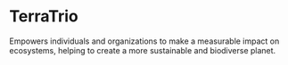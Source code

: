 # TerraTrio
Empowers individuals and organizations to make a measurable impact on ecosystems, helping to create a more sustainable and biodiverse planet.
